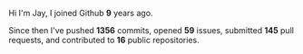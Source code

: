 Hi I'm Jay, I joined Github **9** years ago.

Since then I've pushed **1356** commits, opened **59** issues, submitted **145** pull requests, and contributed to **16** public repositories.

